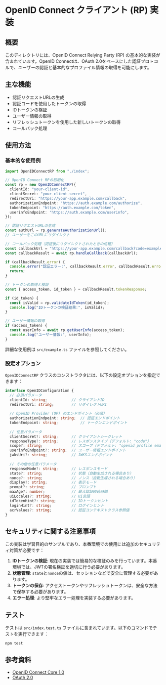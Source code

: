 # OpenID Connect クライアント (RP) 実装

## 概要

このディレクトリには、OpenID Connect Relying Party (RP) の基本的な実装が含まれています。OpenID Connectは、OAuth 2.0をベースにした認証プロトコルで、ユーザーの認証と基本的なプロファイル情報の取得を可能にします。

## 主な機能

- 認証リクエストURLの生成
- 認証コードを使用したトークンの取得
- IDトークンの検証
- ユーザー情報の取得
- リフレッシュトークンを使用した新しいトークンの取得
- コールバック処理

## 使用方法

### 基本的な使用例

```typescript
import OpenIDConnectRP from "./index";

// OpenID Connect RPの初期化
const rp = new OpenIDConnectRP({
  clientId: "your-client-id",
  clientSecret: "your-client-secret",
  redirectUri: "https://your-app.example.com/callback",
  authorizationEndpoint: "https://auth.example.com/authorize",
  tokenEndpoint: "https://auth.example.com/token",
  userinfoEndpoint: "https://auth.example.com/userinfo",
});

// 認証リクエストURLの生成
const authUrl = rp.generateAuthorizationUrl();
// ユーザーをこのURLにリダイレクト

// コールバック処理（認証後にリダイレクトされたときの処理）
const callbackUrl = "https://your-app.example.com/callback?code=example-code&state=example-state";
const callbackResult = await rp.handleCallback(callbackUrl);

if (callbackResult.error) {
  console.error("認証エラー:", callbackResult.error, callbackResult.errorDescription);
  return;
}

// トークンの取得と検証
const { access_token, id_token } = callbackResult.tokenResponse;

if (id_token) {
  const isValid = rp.validateIdToken(id_token);
  console.log("IDトークンの検証結果:", isValid);
}

// ユーザー情報の取得
if (access_token) {
  const userInfo = await rp.getUserInfo(access_token);
  console.log("ユーザー情報:", userInfo);
}
```

詳細な使用例は `src/example.ts` ファイルを参照してください。

### 設定オプション

`OpenIDConnectRP` クラスのコンストラクタには、以下の設定オプションを指定できます：

```typescript
interface OpenIDConfiguration {
  // 必須パラメータ
  clientId: string;           // クライアントID
  redirectUri: string;        // リダイレクトURI
  
  // OpenID Provider (OP) のエンドポイント（必須）
  authorizationEndpoint: string;  // 認証エンドポイント
  tokenEndpoint: string;          // トークンエンドポイント
  
  // 任意パラメータ
  clientSecret?: string;      // クライアントシークレット
  responseType?: string;      // レスポンスタイプ（デフォルト: "code"）
  scope?: string;             // スコープ（デフォルト: "openid profile email"）
  userinfoEndpoint?: string;  // ユーザー情報エンドポイント
  jwksUri?: string;           // JWKSエンドポイント
  
  // その他の任意パラメータ
  responseMode?: string;      // レスポンスモード
  state?: string;             // 状態（自動生成される場合あり）
  nonce?: string;             // ノンス（自動生成される場合あり）
  display?: string;           // 表示モード
  prompt?: string;            // プロンプト
  maxAge?: number;            // 最大認証経過時間
  uiLocales?: string;         // UI言語
  idTokenHint?: string;       // IDトークンヒント
  loginHint?: string;         // ログインヒント
  acrValues?: string;         // 認証コンテキストクラス参照値
}
```

## セキュリティに関する注意事項

この実装は学習目的のサンプルであり、本番環境での使用には追加のセキュリティ対策が必要です：

1. **IDトークンの検証**: 現在の実装では簡易的な検証のみを行っています。本番環境では、JWTの署名検証を適切に行う必要があります。
2. **状態管理**: `state`と`nonce`の値は、セッションなどで安全に管理する必要があります。
3. **トークンの保存**: アクセストークンやリフレッシュトークンは、安全な方法で保存する必要があります。
4. **エラー処理**: より堅牢なエラー処理を実装する必要があります。

## テスト

テストは `src/index.test.ts` ファイルに含まれています。以下のコマンドでテストを実行できます：

```bash
npm test
```

## 参考資料

- [OpenID Connect Core 1.0](https://openid.net/specs/openid-connect-core-1_0.html)
- [OAuth 2.0](https://oauth.net/2/)
